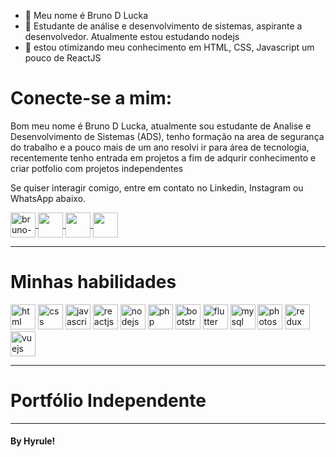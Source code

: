 - 👋 Meu nome é Bruno D Lucka
- 👀 Estudante de análise e desenvolvimento de sistemas, aspirante a desenvolvedor. Atualmente estou estudando nodejs
- 🌱 estou otimizando meu conhecimento em HTML, CSS, Javascript um pouco de ReactJS
#  Conecte-se a mim:

Bom meu nome é Bruno D Lucka, atualmente sou estudante de Analise e Desenvolvimento de Sistemas (ADS), tenho formação na area de segurança do trabalho e a pouco mais de um ano resolvi ir para área de tecnologia, recentemente tenho entrada em projetos a fim de adqurir conhecimento e criar potfolio com projetos independentes

Se quiser interagir comigo, entre em contato no Linkedin, Instagram ou WhatsApp abaixo.

<a href="https://www.linkedin.com/in/bruno-d-lucka-3413b5177//" target="_blank">
  <img align = "center" alt = "bruno-linkedin" width = "40" src = "https://image.flaticon.com/icons/png/512/124/124011.png" style = "max-width : 100%; ">
</a>
<a href="https://www.instagram.com/brunodlucka/?hl=pt-br" target="_blank">
  <img align = "center" src = "https://image.flaticon.com/icons/png/512/174/174855.png" width = '40 'style = "max-width: 100%;" />
</a>
<a href = "https://api.whatsapp.com/send?phone=558183700120" target = "_ blank">
  <img align = "center" src = "https://image.flaticon.com/icons/png/512/220/220236.png" width = '40 'style = "max-width: 100%;" /> 
</a>
<a href="https://www.youtube.com/watch?v=uuZE_IRwLNI&ab_channel=justintimberlakeVEVO" target="_blank">
  <img align = "center" src = "https://image.flaticon.com/icons/png/512/174/174883.png" width = '40 'style = "max-width: 100%;" />
</a>


<hr />

#  Minhas habilidades

<img src = "https://cdn.jsdelivr.net/gh/devicons/devicon/icons/html5/html5-original.svg" alt = "html" widtf = "40" height = "40" style = "max -largura: 100%; margem: 0 2px; "> </img>
<img src = "https://cdn.jsdelivr.net/gh/devicons/devicon/icons/css3/css3-original.svg" alt = "css" widtf = "40" height = "40" style = "max -largura: 100%; margem: 0 2px; "> </img>
<img src = "https://cdn.jsdelivr.net/gh/devicons/devicon/icons/javascript/javascript-original.svg" alt = "javascript" widtf = "40" height = "40" style = "max -largura: 100%; margem: 0 2px; "> </img>
<img src = "https://cdn.jsdelivr.net/gh/devicons/devicon/icons/react/react-original.svg" alt = "reactjs" widtf = "40" height = "40" style = "max -largura: 100%; margem: 0 2px; "> </img>
<img src = "https://cdn.jsdelivr.net/gh/devicons/devicon/icons/nodejs/nodejs-original.svg" alt = "nodejs" widtf = "40" height = "40" style = "max -largura: 100%; margem: 0 2px; "> </img>
<img src = "https://cdn.jsdelivr.net/gh/devicons/devicon/icons/php/php-original.svg" alt = "php" widtf = "40" height = "40" style = "máx. -largura: 100%; margem: 0 2px; "/> </img>
<img src = "https://cdn.jsdelivr.net/gh/devicons/devicon/icons/bootstrap/bootstrap-plain-wordmark.svg" alt = "bootstrap" widtf = "40" height = "40" style = "largura máxima: 100%; margem: 0 2px;" /> </img>
<img src = "https://cdn.jsdelivr.net/gh/devicons/devicon/icons/flutter/flutter-original.svg" alt = "flutter" widtf = "40" height = "40" style = "max -largura: 100%; margem: 0 2px; "/> </img>
<img src = "https://cdn.jsdelivr.net/gh/devicons/devicon/icons/mysql/mysql-original-wordmark.svg" alt = "mysql" widtf = "40" height = "40" style = "largura máxima: 100%; margem: 0 2px;" /> </img>
<img src = "https://cdn.jsdelivr.net/gh/devicons/devicon/icons/photoshop/photoshop-plain.svg" alt = "photoshop" widtf = "40" height = "40" style = "max -largura: 100%; margem: 0 2px; "/> </img>
<img src = "https://cdn.jsdelivr.net/gh/devicons/devicon/icons/redux/redux-original.svg" alt = "redux" widtf = "40" height = "40" style = "max -largura: 100%; margem: 0 2px; "/> </img>
<img src = "https://cdn.jsdelivr.net/gh/devicons/devicon/icons/vuejs/vuejs-original-wordmark.svg" alt = "vuejs" widtf = "40" height = "40" style = "largura máxima: 100%; margem: 0 2px;" /> </img>




<hr />

#  Portfólio Independente


<hr />

####  By Hyrule!
